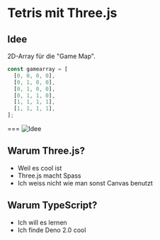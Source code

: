 # Tetris mit Three.js

## Idee

2D-Array für die "Game Map".

```js
const gamearray = [
  [0, 0, 0, 0],
  [0, 1, 0, 0],
  [0, 1, 0, 0],
  [0, 1, 1, 0],
  [1, 1, 1, 1],
  [1, 1, 1, 1],
];
```

===
<img src="https://ik.imagekit.io/timon/cdn/md/tetris/Idea.png?tr=w-200" alt="Idee">

## Warum Three.js?

- Weil es cool ist
- Three.js macht Spass
- Ich weiss nicht wie man sonst Canvas benutzt

## Warum TypeScript?

- Ich will es lernen
- Ich finde Deno 2.0 cool
